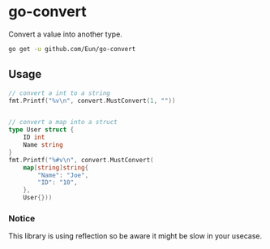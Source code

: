 # go-convert

Convert a value into another type.

```bash
go get -u github.com/Eun/go-convert
```
## Usage
```go
// convert a int to a string
fmt.Printf("%v\n", convert.MustConvert(1, ""))


// convert a map into a struct
type User struct {
	ID int
	Name string
}
fmt.Printf("%#v\n", convert.MustConvert(
	map[string]string{
	    "Name": "Joe",
	    "ID": "10",
	},
	User{}))
```

### Notice
This library is using reflection so be aware it might be slow in your usecase.  
